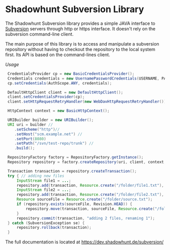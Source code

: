 # Shadowhunt Subversion Library

The Shadowhunt Subversion library provides a simple JAVA interface to
[Subversion](http://subversion.apache.org/) servers through http or https
interface. It doesn't rely on the subversion command-line client.

The main purpose of this library is to access and manipulate a subversion
repository without having to checkout the repository to the local system first.
Its API is based on the command-lines client.

*Usage*

```java
 CredentialsProvider cp = new BasicCredentialsProvider();
 Credentials credentials = new UsernamePasswordCredentials(USERNAME, PASSWORD);
 cp.setCredentials(AuthScope.ANY, credentials);

 DefaultHttpClient client = new DefaultHttpClient();
 client.setCredentialsProvider(cp);
 client.setHttpRequestRetryHandler(new WebDavHttpRequestRetryHandler());

 HttpContext context = new BasicHttpContext();

 URIBuilder builder = new URIBuilder();
 URI uri = builder //
    .setScheme("http")//
    .setHost("scm.example.net") //
    .setPort(8080)
    .setPath("/svn/test-repo/trunk") //
    .build();

 RepositoryFactory factory = RepositoryFactory.getInstance();
 Repository repository = factory.createRepository(uri, client, context, true);

 Transaction transaction = repository.createTransaction();
 try { // adding new files
     InputStream file1 = ...;
     repository.add(transaction, Resource.create("/folder/file1.txt"), true, file1);
     InputStream file2 = ...;
     repository.add(transaction, Resource.create("/folder/file2.txt"), true, file2);
     Resource sourceFile = Resource.create("/folder/source.txt");
     if (repository.exists(sourceFile, Revision.HEAD)) {
         repository.move(transaction, sourceFile, Resource.create("/folder/target.txt"), false);
     }
     repository.commit(transaction, "adding 2 files, renaming 1");
 } catch (SubversionException se) {
     repository.rollback(transaction);
 }
```

The full documentation is located at https://dev.shadowhunt.de/subversion/
